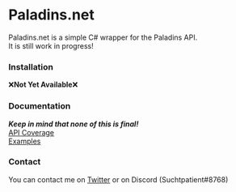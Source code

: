 # Paladins.net
Paladins.net is a simple C# wrapper for the Paladins API.  
It is still work in progress!  

### Installation

❌**Not Yet Available**❌

### Documentation
_**Keep in mind that none of this is final!**_  
[API Coverage](https://github.com/de-MMXIV/Paladins.net/blob/master/Docs/Coverage.md)  
[Examples](https://github.com/de-MMXIV/Paladins.net/blob/master/Docs/Usage.md)


### Contact
You can contact me on [Twitter](https://twitter.com/SuchtpatientTTV) or on Discord (Suchtpatient#8768)

